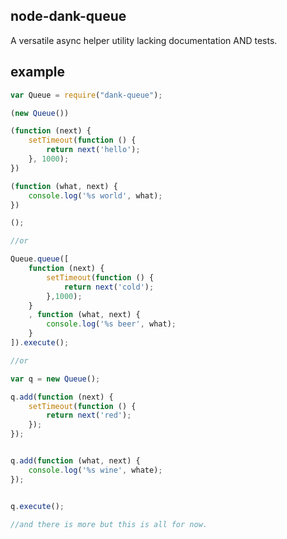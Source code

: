 node-dank-queue
---------------

A versatile async helper utility lacking documentation AND tests.


example
-------

```javascript
var Queue = require("dank-queue");

(new Queue())

(function (next) {
	setTimeout(function () {
		return next('hello');
	}, 1000);
})

(function (what, next) {
	console.log('%s world', what);
})

();

//or

Queue.queue([
	function (next) {
		setTimeout(function () {
			return next('cold');
		},1000);
	}
	, function (what, next) {
		console.log('%s beer', what);
	}
]).execute();

//or

var q = new Queue();

q.add(function (next) {
	setTimeout(function () {
		return next('red');
	});
});


q.add(function (what, next) {
	console.log('%s wine', whate);
});


q.execute();

//and there is more but this is all for now.
```

